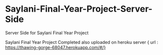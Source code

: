# Saylani-Final-Year-Project-Server-Side
Server Side for Saylani Final Year Project

Saylani Final Year Project Completed
also uploaded on heroku server { url : https://thawing-gorge-68047.herokuapp.com/#/}
